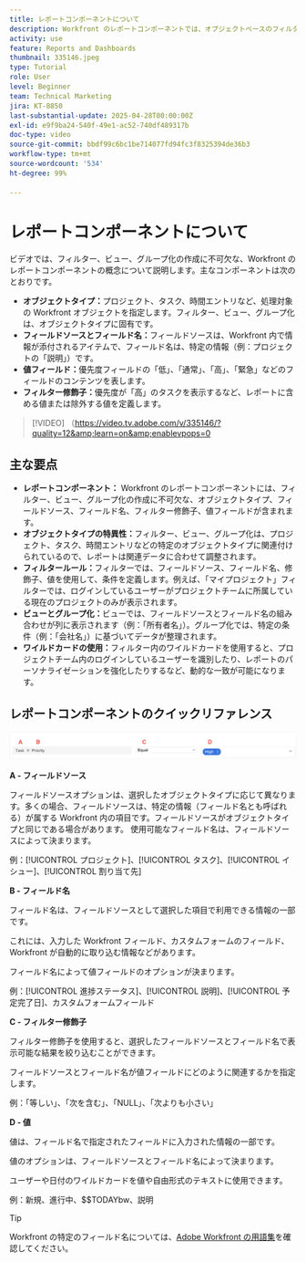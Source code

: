 ```yaml
---
title: レポートコンポーネントについて
description: Workfront のレポートコンポーネントでは、オブジェクトベースのフィルター、動的ビュー、構造化されたグループ化、調整されたインサイトのワイルドカード機能を使用して、データのビジュアライゼーションを絞り込みます。
activity: use
feature: Reports and Dashboards
thumbnail: 335146.jpeg
type: Tutorial
role: User
level: Beginner
team: Technical Marketing
jira: KT-8850
last-substantial-update: 2025-04-28T00:00:00Z
exl-id: e9f9ba24-540f-49e1-ac52-740df489317b
doc-type: video
source-git-commit: bbdf99c6bc1be714077fd94fc3f8325394de36b3
workflow-type: tm+mt
source-wordcount: '534'
ht-degree: 99%

---
```


# レポートコンポーネントについて

ビデオでは、フィルター、ビュー、グループ化の作成に不可欠な、Workfront のレポートコンポーネントの概念について説明します。主なコンポーネントは次のとおりです。

* **オブジェクトタイプ：**&#x200B;プロジェクト、タスク、時間エントリなど、処理対象の Workfront オブジェクトを指定します。フィルター、ビュー、グループ化は、オブジェクトタイプに固有です。
* **フィールドソースとフィールド名：**&#x200B;フィールドソースは、Workfront 内で情報が添付されるアイテムで、フィールド名は、特定の情報（例：プロジェクトの「説明」）です。
* **値フィールド：**&#x200B;優先度フィールドの「低」、「通常」、「高」、「緊急」などのフィールドのコンテンツを表します。
* **フィルター修飾子：**&#x200B;優先度が「高」のタスクを表示するなど、レポートに含める値または除外する値を定義します。


>[!VIDEO] （https://video.tv.adobe.com/v/335146/?quality=12&amp;learn=on&amp;enablevpops=0

## 主な要点

* **レポートコンポーネント：** Workfront のレポートコンポーネントには、フィルター、ビュー、グループ化の作成に不可欠な、オブジェクトタイプ、フィールドソース、フィールド名、フィルター修飾子、値フィールドが含まれます。
* **オブジェクトタイプの特異性：**&#x200B;フィルター、ビュー、グループ化は、プロジェクト、タスク、時間エントリなどの特定のオブジェクトタイプに関連付けられているので、レポートは関連データに合わせて調整されます。
* **フィルタールール：**&#x200B;フィルターでは、フィールドソース、フィールド名、修飾子、値を使用して、条件を定義します。例えば、「マイプロジェクト」フィルターでは、ログインしているユーザーがプロジェクトチームに所属している現在のプロジェクトのみが表示されます。
* **ビューとグループ化：**&#x200B;ビューでは、フィールドソースとフィールド名の組み合わせが列に表示されます（例：「所有者名」）。グループ化では、特定の条件（例：「会社名」）に基づいてデータが整理されます。
* **ワイルドカードの使用：**&#x200B;フィルター内のワイルドカードを使用すると、プロジェクトチーム内のログインしているユーザーを識別したり、レポートのパーソナライゼーションを強化したりするなど、動的な一致が可能になります。

## レポートコンポーネントのクイックリファレンス

![フィルターを作成する画面の画像](assets/reporting-components-1.png)

**A - フィールドソース**

フィールドソースオプションは、選択したオブジェクトタイプに応じて異なります。多くの場合、フィールドソースは、特定の情報（フィールド名とも呼ばれる）が属する Workfront 内の項目です。フィールドソースがオブジェクトタイプと同じである場合があります。
使用可能なフィールド名は、フィールドソースによって決まります。

例：[!UICONTROL プロジェクト]、[!UICONTROL タスク]、[!UICONTROL イシュー]、[!UICONTROL 割り当て先]

**B - フィールド名**

フィールド名は、フィールドソースとして選択した項目で利用できる情報の一部です。

これには、入力した Workfront フィールド、カスタムフォームのフィールド、Workfront が自動的に取り込む情報などがあります。

フィールド名によって値フィールドのオプションが決まります。

例：[!UICONTROL 進捗ステータス]、[!UICONTROL 説明]、[!UICONTROL 予定完了日]、カスタムフォームフィールド

**C - フィルター修飾子**

フィルター修飾子を使用すると、選択したフィールドソースとフィールド名で表示可能な結果を絞り込むことができます。

フィールドソースとフィールド名が値フィールドにどのように関連するかを指定します。

例：「等しい」、「次を含む」、「NULL」、「次よりも小さい」

**D - 値**

値は、フィールド名で指定されたフィールドに入力された情報の一部です。

値のオプションは、フィールドソースとフィールド名によって決まります。

ユーザーや日付のワイルドカードを値や自由形式のテキストに使用できます。

例：新規、進行中、$$TODAYbw、説明

>[!TIP]
>
>Workfront の特定のフィールド名については、[Adobe Workfront の用語集](https://experienceleague.adobe.com/docs/workfront/using/basics/workfront-terminology-glossary.html?lang=ja)を確認してください。

